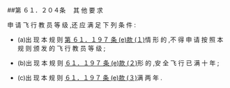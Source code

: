 ##第 ６１．２０４条 　其 他 要 求

申 请 飞 行 教 员 等 级 ,还 应 满 足 下 列 条 件 :

- (a)出 现 本 规 则 [第 ６１．１９７ 条 (e)款 (１)](CCAR.61.197.MD)情 形 的 ,不 得 申 请 按 照 本 规 则 颁 发 的 飞 行 教 员 等 级 ;

- (b)出 现 本 规 则 [ ６１．１９７ 条 (e)款 (２)](CCAR.61.197.MD)形 的 ,安 全 飞 行 已 满 十 年 ;

- (c)出 现 本 规 则 [ ６１．１９７ 条 (e)款 (３)](CCAR.61.197.MD)满 两 年 .
